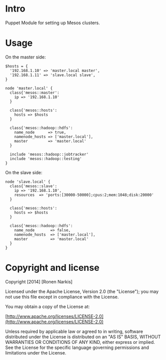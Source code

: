 # Intro 

Puppet Module for setting up Mesos clusters.

# Usage

On the master side:

```puppet
$hosts = {
  '192.168.1.10' => 'master.local master',
  '192.168.1.11' => 'slave.local slave',
}

node 'master.local' {
  class{'mesos::master':
    ip => '192.168.1.10'
  }

  class{'mesos::hosts':
    hosts => $hosts
  }

  class{'mesos::hadoop::hdfs':
    name_node      => true,
    namenode_hosts => ['master.local'],
    master         => 'master.local'
  }

  include 'mesos::hadoop::jobtracker'
  include 'mesos::hadoop::testing'
}
```
On the slave side:

```puppet
node 'slave.local' {
  class{'mesos::slave':
    ip => '192.168.1.10',
    resources  => 'ports:[30000-50000];cpus:2;mem:1048;disk:20000'
  }

  class{'mesos::hosts':
    hosts => $hosts
  }

  class{'mesos::hadoop::hdfs':
    name_node       => false,
    namenode_hosts  => ['master.local'],
    master          => 'master.local'
  }
}
```

# Copyright and license

Copyright [2014] [Ronen Narkis]

Licensed under the Apache License, Version 2.0 (the "License");
you may not use this file except in compliance with the License.

You may obtain a copy of the License at:

  [http://www.apache.org/licenses/LICENSE-2.0](http://www.apache.org/licenses/LICENSE-2.0)

Unless required by applicable law or agreed to in writing, software
distributed under the License is distributed on an "AS IS" BASIS,
WITHOUT WARRANTIES OR CONDITIONS OF ANY KIND, either express or implied.
See the License for the specific language governing permissions and
limitations under the License.
